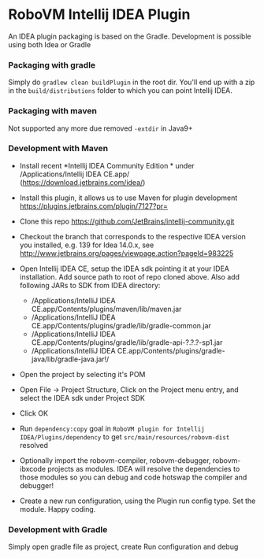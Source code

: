 RoboVM Intellij IDEA Plugin
===========================
An IDEA plugin packaging is based on the Gradle. Development is possible using both Idea or Gradle 

### Packaging with gradle 
Simply do `gradlew clean buildPlugin` in the root dir. You'll end up with a zip in the `build/distributions` folder to which you can point Intellij IDEA.

### Packaging with maven 
Not supported any more due removed `-extdir` in Java9+ 

### Development with Maven 
* Install recent *Intellij IDEA Community Edition * under /Applications/Intellij IDEA CE.app/ (https://download.jetbrains.com/idea/)
* Install this plugin, it allows us to use Maven for plugin development https://plugins.jetbrains.com/plugin/7127?pr=
* Clone this repo https://github.com/JetBrains/intellij-community.git
* Checkout the branch that corresponds to the respective IDEA version you installed, e.g. 139 for Idea 14.0.x, see http://www.jetbrains.org/pages/viewpage.action?pageId=983225
* Open Intellij IDEA CE, setup the IDEA sdk pointing it at your IDEA installation. Add source path to root of repo cloned above. Also add following JARs to SDK from IDEA directory:
   - /Applications/IntelliJ IDEA CE.app/Contents/plugins/maven/lib/maven.jar
   - /Applications/IntelliJ IDEA CE.app/Contents/plugins/gradle/lib/gradle-common.jar
   - /Applications/IntelliJ IDEA CE.app/Contents/plugins/gradle/lib/gradle-api-?.?.?-sp1.jar
   - /Applications/IntelliJ IDEA CE.app/Contents/plugins/gradle-java/lib/gradle-java.jar!/
* Open the project by selecting it's POM
* Open File -> Project Structure, Click on the Project menu entry, and select the IDEA sdk under Project SDK
* Click OK

* Run `dependency:copy` goal in `RoboVM plugin for Intellij IDEA/Plugins/dependency` to get `src/main/resources/robovm-dist` resolved
* Optionally import the robovm-compiler, robovm-debugger, robovm-ibxcode projects as modules. IDEA will resolve the dependencies to those modules so you can debug and code hotswap the compiler and debugger!
* Create a new run configuration, using the Plugin run config type. Set the module. Happy coding.

### Development with Gradle
Simply open gradle file as project, create Run configuration and debug  

